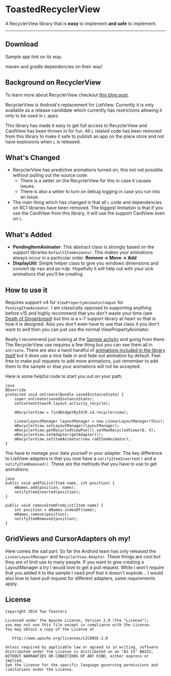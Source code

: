 # ToastedRecyclerView

A RecyclerView library that is **easy** to implement **and safe** to implement.

---

## Download

Sample app link on its way.

maven and gradle dependencies on their way!

## Background on RecyclerView
To learn more about RecyclerView checkout [this blog post](http://www.grokkingandroid.com/first-glance-androids-recyclerview/).

RecyclerView is Android's replacement for ListView. Currently it is only available as a release candidate which currently has restrictions allowing it only to be used in `L` apps.

This library has made it easy to get full access to RecyclerView and CardView has been thrown in for fun. All `L` related code has been removed from this library to make it safe to publish an app on the place store and not have explosions when `L` is released.
 
## What's Changed
- RecyclerView has predictive animations turned on, this not not possible without pulling out the source code.
    - There is a setter on the RecyclerView for this in case it causes issues.
    - There is also a setter to turn on debug logging in case you run into an issue.  
- The main thing which has changed is that all `L` code and dependencies on RC1 libraries have been removed. The biggest limitation is that if you use the CardView from this library, it will use the support CardView even on `L`.

## What's Added
- **PendingItemAnimator**: This abstract class is strongly based on the support libraries `DefaultItemAnimator`. This makes your animations always occur in a particular order. 
**Remove -> Move -> Add**
- **DisplayUtil**: Simple helper class to give you windows dimensions and convert dp->px and px->dp. Hopefully it will help out with your sick animations that you'll be creating.

## How to use it
Requires support-v4 for `ViewPropertyAnimatorCompat` for `PendingItemAnimator`. I am classically opposed to supporting anything before v15 and highly recommend that you don't waste your time (see [Death of Gingerbread](http://toastdroid.com/2014/03/05/2013-the-death-of-gingerbread-2/)) but this is a v-7 support library at heart so that is how it is designed. Also you don't even have to use that class it you don't want to and then you can just use the normal ViewPropertyAnimator.

Really I recommend just looking at the [Sample activity](https://github.com/twotoasters/RecyclerViewSample/blob/master/sample/src/main/java/com/twotoasters/recycled/RecycleActivity.java) and going from there. The RecyclerView use requires a few thing but you can see them all in `onCreate`. There are also a hand handful of [animations included in the library itself](https://github.com/twotoasters/RecyclerViewSample/tree/master/library/src/main/java/com/twotoasters/anim) but it does use a nice fade in and fade out animation by default. Feel free to make pull requests to add more animations, just remember to add them to the sample or else your animations will not be accepted.

Here is some helpful code to start you out on your path.

    java
    @Override
    protected void onCreate(Bundle savedInstanceState) {
        super.onCreate(savedInstanceState);
        setContentView(R.layout.activity_recycle);
        
        mRecyclerView = findWidgetById(R.id.recyclerview);

        LinearLayoutManager layoutManager = new LinearLayoutManager(this);
        mRecyclerView.setLayoutManager(layoutManager);
        mRecyclerView.getRecycledViewPool().setMaxRecycledViews(0, 4);
        mRecyclerView.setAdapter(getAdapter());
        mRecyclerView.setItemAnimator(new radItemAnimator);
    }

You have to manage your data yourself in your adapter. The key difference to ListView adapters is that you now have a `notifyItemInserted()` and a `notifyItemRemoved()`. These are the methods that you have to use to get animations.

    java
    public void addToList(Item name, int position) {
        mNames.add(position, name);
        notifyItemInserted(position);
    }

    public void removeItemFromList(Item name) {
        int position = mNames.indexOf(name);
        mNames.remove(position);
        notifyItemRemoved(position);
    }

## GridViews and CursorAdapters oh my!
Here comes the sad part. So far the Android team has only released the `LinearLayoutManager` and `RecyclerView.Adapter`. These things are cool but they are of limit use to many people. If you want to give creating a LayoutManager a try I would love to get a pull request. While I won't require that you added it to the sample I need prof that it doesn't explode... I would also love to have pull request for different adapters, same requirements apply.


## License

    Copyright 2014 Two Toasters
    
    Licensed under the Apache License, Version 2.0 (the "License");
    you may not use this file except in compliance with the License.
    You may obtain a copy of the License at
    
       http://www.apache.org/licenses/LICENSE-2.0
       
    Unless required by applicable law or agreed to in writing, software
    distributed under the License is distributed on an "AS IS" BASIS,
    WITHOUT WARRANTIES OR CONDITIONS OF ANY KIND, either express or implied.
    See the License for the specific language governing permissions and
    limitations under the License.
    
